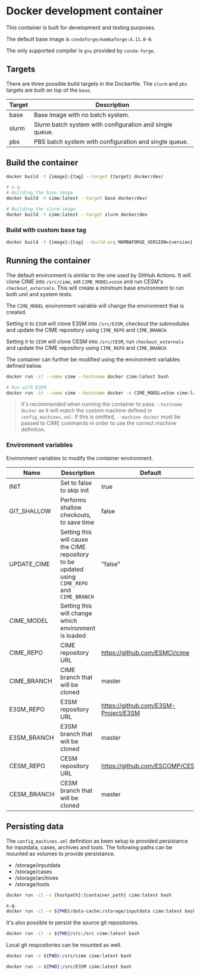 # Docker development container
This container is built for development and testing purposes.

The default base image is `condaforge/mambaforge:4.11.0-0`.

The only supported compiler is `gnu` provided by `conda-forge`.

## Targets

There are three possible build targets in the Dockerfile. The `slurm` and `pbs` targets are built on top of the `base`.

| Target | Description
| ------ | -----------
| base | Base image with no batch system.
| slurm | Slurm batch system with configuration and single queue.
| pbs | PBS batch system with configuration and single queue.

## Build the container
```bash
docker build -t {image}:{tag} --target {target} docker/dev/

# e.g.
# Building the base image
docker build -t cime:latest --target base docker/dev/

# Building the slurm image
docker build -t cime:latest --target slurm docker/dev
```

### Build with custom base tag
```bash
docker build -t {image}:{tag} --build-arg MAMBAFORGE_VERSION={version}
```

## Running the container
The default environment is similar to the one used by GitHub Actions. It will clone CIME into `/src/cime`, set `CIME_MODEL=cesm` and run CESM's `checkout_externals`. This will create a minimum base environment to run both unit and system tests.

The `CIME_MODEL` environment vairable will change the environment that is created.

Setting it to `E3SM` will clone E3SM into `/src/E3SM`, checkout the submodules and update the CIME repository using `CIME_REPO` and `CIME_BRANCH`.

Setting it to `CESM` will clone CESM into `/src/CESM`, run `checkout_externals` and update the CIME repository using `CIME_REPO` and `CIME_BRANCH`.

The container can further be modified using the environment variables defined below.

```bash
docker run -it --name cime --hostname docker cime:latest bash

# Run with E3SM
docker run -it --name cime --hostname docker -e CIME_MODEL=e3sm cime:latest bash
```

> It's recommended when running the container to pass `--hostname docker` as it will match the custom machine defined in `config_machines.xml`. If this is omitted, `--machine docker` must be passed to CIME commands in order to use the correct machine definition.

### Environment variables

Environment variables to modify the container environment.

| Name | Description | Default |
| ---- | ----------- | ------- |
| INIT | Set to false to skip init | true |
| GIT_SHALLOW | Performs shallow checkouts, to save time | false |
| UPDATE_CIME | Setting this will cause the CIME repository to be updated using `CIME_REPO` and `CIME_BRANCH` | "false" |
| CIME_MODEL | Setting this will change which environment is loaded | |
| CIME_REPO | CIME repository URL | https://github.com/ESMCI/cime |
| CIME_BRANCH | CIME branch that will be cloned | master |
| E3SM_REPO | E3SM repository URL | https://github.com/E3SM-Project/E3SM |
| E3SM_BRANCH | E3SM branch that will be cloned | master |
| CESM_REPO | CESM repository URL | https://github.com/ESCOMP/CESM |
| CESM_BRANCH | CESM branch that will be cloned | master |

## Persisting data

The `config_machines.xml` definition as been setup to provided persistance for inputdata, cases, archives and tools. The following paths can be mounted as volumes to provide persistance.

* /storage/inputdata
* /storage/cases
* /storage/archives
* /storage/tools

```bash
docker run -it -v {hostpath}:{container_path} cime:latest bash

e.g.
docker run -it -v ${PWD}/data-cache:/storage/inputdata cime:latest bash
```

It's also possible to persist the source git repositories.
```bash
docker run -it -v ${PWD}/src:/src cime:latest bash
```

Local git respositories can be mounted as well.
```bash
docker run -v ${PWD}:/src/cime cime:latest bash

docker run -v ${PWD}:/src/E3SM cime:latest bash
```
